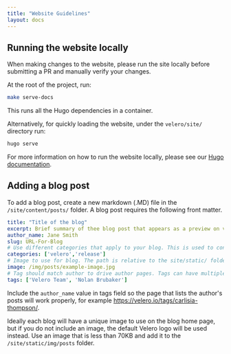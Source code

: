 ```yaml
---
title: "Website Guidelines"
layout: docs
---
```


## Running the website locally

When making changes to the website, please run the site locally before submitting a PR and manually verify your changes.

At the root of the project, run:

```bash
make serve-docs
```

This runs all the Hugo dependencies in a container.

Alternatively, for quickly loading the website, under the `velero/site/` directory run:

```bash
hugo serve
```

For more information on how to run the website locally, please see our [Hugo documentation](https://gohugo.io/getting-started/).

## Adding a blog post

To add a blog post, create a new markdown (.MD) file in the `/site/content/posts/` folder. A blog post requires the following front matter.

```yaml
title: "Title of the blog"
excerpt: Brief summary of thee blog post that appears as a preview on velero.io/blogs
author_name: Jane Smith
slug: URL-For-Blog
# Use different categories that apply to your blog. This is used to connect related blogs on the site
categories: ['velero','release']
# Image to use for blog. The path is relative to the site/static/ folder
image: /img/posts/example-image.jpg
# Tag should match author to drive author pages. Tags can have multiple values.
tags: ['Velero Team', 'Nolan Brubaker']
```

Include the `author_name` value in tags field so the page that lists the author's posts will work properly, for example https://velero.io/tags/carlisia-thompson/.

Ideally each blog will have a unique image to use on the blog home page, but if you do not include an image, the default Velero logo will be used instead. Use an image that is less than 70KB and add it to the `/site/static/img/posts` folder.
